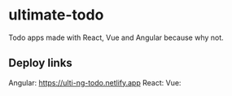 # ultimate-todo
Todo apps made with React, Vue and Angular because why not.

## Deploy links
Angular: https://ulti-ng-todo.netlify.app
React:
Vue:
